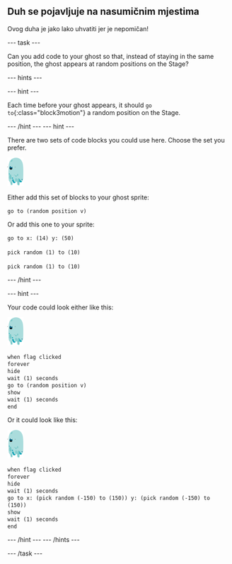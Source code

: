 ## Duh se pojavljuje na nasumičnim mjestima

Ovog duha je jako lako uhvatiti jer je nepomičan!

\--- task \---

Can you add code to your ghost so that, instead of staying in the same position, the ghost appears at random positions on the Stage?

\--- hints \---

\--- hint \---

Each time before your ghost appears, it should `go to`{:class="block3motion"} a random position on the Stage.

\--- /hint \--- \--- hint \---

There are two sets of code blocks you could use here. Choose the set you prefer.

![ghost-sprite](images/ghost-sprite.png)

Either add this set of blocks to your ghost sprite:

```blocks3
go to (random position v)
```

Or add this one to your sprite:

```blocks3
go to x: (14) y: (50)

pick random (1) to (10)

pick random (1) to (10)
```

\--- /hint \---

\--- hint \---

Your code could look either like this:

![ghost-sprite](images/ghost-sprite.png)

```blocks3
when flag clicked
forever
hide
wait (1) seconds
go to (random position v)
show
wait (1) seconds
end
```

Or it could look like this:

![ghost-sprite](images/ghost-sprite.png)

```blocks3
when flag clicked
forever
hide
wait (1) seconds
go to x: (pick random (-150) to (150)) y: (pick random (-150) to (150))
show
wait (1) seconds
end
```

\--- /hint \--- \--- /hints \---

\--- /task \---